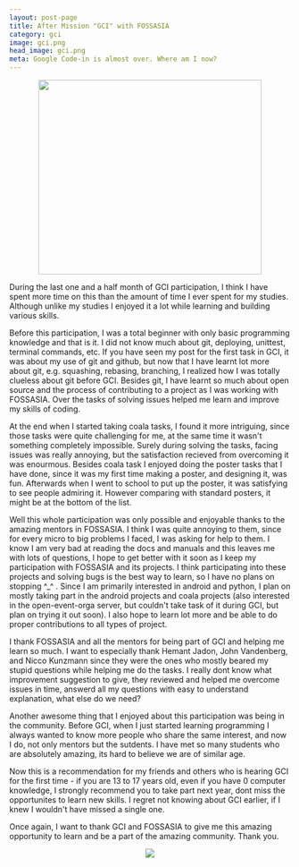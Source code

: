 ```yaml
---
layout: post-page
title: After Mission "GCI" with FOSSASIA
category: gci
image: gci.png
head_image: gci.png
meta: Google Code-in is almost over. Where am I now? 
---
```


<div style="text-align: center;">
<img src="{{site.baseurl}}/img/{{page.head_image}}" width="400" height="348.25"/>
</div>

During the last one and a half month of GCI participation, I think I have spent more time on this than the amount
of time I ever spent for my studies. Although unlike my studies I enjoyed it a lot while learning and building various
skills. 

Before this participation, I was a total beginner with only basic programming knowledge and that is it. I did not
know much about git, deploying, unittest, terminal commands, etc. If you have seen my post for the first task in GCI, it was about my use of git and github, but now that I have learnt lot more about git, e.g. squashing, rebasing, branching, I realized
how I was totally clueless about git before GCI. Besides git, I have learnt so much about open source and the process of contributing to a project as I was working with FOSSASIA. Over the tasks of solving issues helped me learn and improve my skills of coding. 

At the end when I started taking coala tasks, I found it more intriguing, since those tasks were quite challenging for me, 
at the same time it wasn't something completely impossible. Surely during solving the tasks, facing issues was really annoying, but the satisfaction recieved from overcoming it was enourmous. Besides coala task I enjoyed doing the poster 
tasks that I have done, since it was my first time making a poster, and designing it, was fun. Afterwards when I went to school to put up the poster, it was satisfying to see people admiring it. However comparing with standard posters, it might be at the bottom of the list. 

Well this whole participation was only possible and enjoyable thanks to the amazing mentors in FOSSASIA. I think I was 
quite annoying to them, since for every micro to big problems I faced, I was asking for help to them. I know I am very bad at reading the docs and manuals and this leaves me with lots of questions, I hope to get better with it soon as I keep my participation with FOSSASIA and its projects. I think participating into these projects and solving bugs is the best way to learn, so I have no plans on stopping ^_^ . Since I am primarily interested in android and python, I plan on mostly taking part in the android projects and coala projects (also interested in the open-event-orga server, but couldn't take task of it during GCI, but plan on trying it out soon). I also hope to learn lot more and be able to do proper contributions to all types of project. 

I thank FOSSASIA and all the mentors for being part of GCI and helping me learn so much. I want to especially thank Hemant Jadon, John Vandenberg, and Nicco Kunzmann since they were the ones who mostly beared my stupid questions while helping me do the tasks. I really dont know what improvement suggestion to give, they reviewed and helped me overcome issues in time, answerd all my questions with easy to understand explanation, what else do we need?

Another awesome thing that I enjoyed about this participation was being in the community. Before GCI, when I just started learning programming I always wanted to know more people who share the same interest, and now I do, not only mentors but the sutdents. I have met so many students who are absolutely amazing, its hard to believe we are of similar age.

Now this is a recommendation for my friends and others who is hearing GCI for the first time - if you are 13 to 17 years old, even if you have 0 computer knowledge, I strongly recommend you to take part next year, dont miss the opportunites to learn new skills. I regret not knowing about GCI earlier, if I knew I wouldn't have missed a single one.  

Once again, I want to thank GCI and FOSSASIA to give me this amazing opportunity to learn and be a part of the amazing community. Thank you. 

<div style="text-align: center;">
<img src="{{site.baseurl}}/img/fossasia.jpeg"/>
</div>

